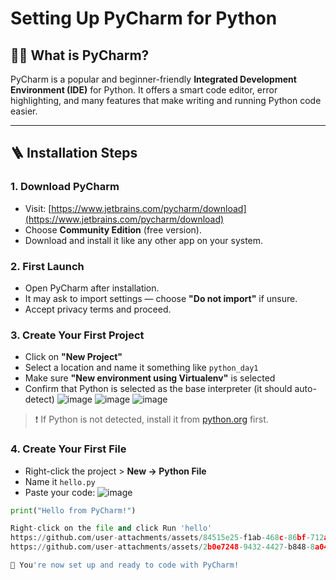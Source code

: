 # Setting Up PyCharm for Python

## 🧑‍💻 What is PyCharm?

PyCharm is a popular and beginner-friendly **Integrated Development Environment (IDE)** for Python. It offers a smart code editor, error highlighting, and many features that make writing and running Python code easier.

---

## 🪜 Installation Steps

### 1. Download PyCharm

- Visit: [https://www.jetbrains.com/pycharm/download](https://www.jetbrains.com/pycharm/download)
- Choose **Community Edition** (free version).
- Download and install it like any other app on your system.

### 2. First Launch

- Open PyCharm after installation.
- It may ask to import settings — choose **"Do not import"** if unsure.
- Accept privacy terms and proceed.

### 3. Create Your First Project

- Click on **"New Project"**
- Select a location and name it something like `python_day1`
- Make sure **"New environment using Virtualenv"** is selected
- Confirm that Python is selected as the base interpreter (it should auto-detect)
![image](https://github.com/user-attachments/assets/b4d27aac-1080-45af-8919-9e1bdc527b5c)
![image](https://github.com/user-attachments/assets/8a667b9d-b64f-49c4-9d65-2c670b50a7fd)
![image](https://github.com/user-attachments/assets/556d34a8-2cf8-4628-ab96-65eeb9c02976)



> ❗ If Python is not detected, install it from [python.org](https://www.python.org/downloads/) first.

### 4. Create Your First File

- Right-click the project > **New → Python File**
- Name it `hello.py`
- Paste your code:
![image](https://github.com/user-attachments/assets/95ab0f93-147e-406a-8caf-d158337e2dec)

```python
print("Hello from PyCharm!")

Right-click on the file and click Run 'hello'
https://github.com/user-attachments/assets/84515e25-f1ab-468c-86bf-712aa3090ea5
https://github.com/user-attachments/assets/2b0e7248-9432-4427-b848-8a043bfbedd3

🎉 You're now set up and ready to code with PyCharm!
